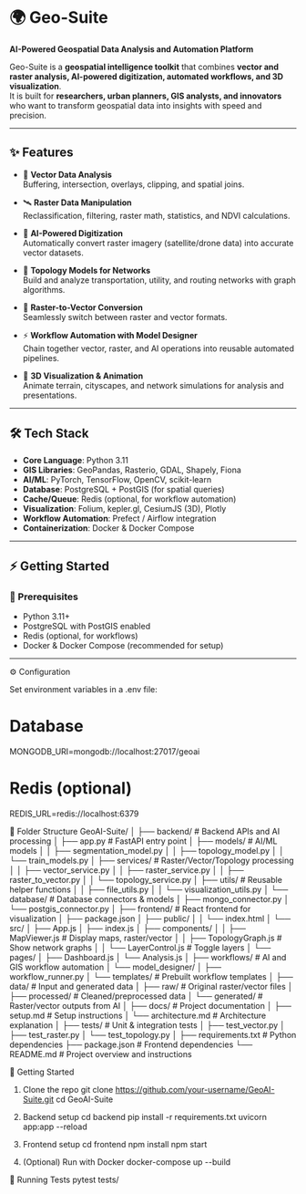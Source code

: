 # 🌍 Geo-Suite  
**AI-Powered Geospatial Data Analysis and Automation Platform**  

Geo-Suite is a **geospatial intelligence toolkit** that combines **vector and raster analysis, AI-powered digitization, automated workflows, and 3D visualization**.  
It is built for **researchers, urban planners, GIS analysts, and innovators** who want to transform geospatial data into insights with speed and precision.  

---

## ✨ Features  

- 🧭 **Vector Data Analysis**  
  Buffering, intersection, overlays, clipping, and spatial joins.  

- 🛰 **Raster Data Manipulation**  
  Reclassification, filtering, raster math, statistics, and NDVI calculations.  

- 🤖 **AI-Powered Digitization**  
  Automatically convert raster imagery (satellite/drone data) into accurate vector datasets.  

- 🔗 **Topology Models for Networks**  
  Build and analyze transportation, utility, and routing networks with graph algorithms.  

- 🔄 **Raster-to-Vector Conversion**  
  Seamlessly switch between raster and vector formats.  

- ⚡ **Workflow Automation with Model Designer**  
  Chain together vector, raster, and AI operations into reusable automated pipelines.  

- 🎥 **3D Visualization & Animation**  
  Animate terrain, cityscapes, and network simulations for analysis and presentations.  

---

## 🛠 Tech Stack  

- **Core Language**: Python 3.11  
- **GIS Libraries**: GeoPandas, Rasterio, GDAL, Shapely, Fiona  
- **AI/ML**: PyTorch, TensorFlow, OpenCV, scikit-learn  
- **Database**: PostgreSQL + PostGIS (for spatial queries)  
- **Cache/Queue**: Redis (optional, for workflow automation)  
- **Visualization**: Folium, kepler.gl, CesiumJS (3D), Plotly  
- **Workflow Automation**: Prefect / Airflow integration  
- **Containerization**: Docker & Docker Compose  

---

## ⚡ Getting Started  

### 🔑 Prerequisites  
- Python 3.11+  
- PostgreSQL with PostGIS enabled  
- Redis (optional, for workflows)  
- Docker & Docker Compose (recommended for setup)  

---

⚙️ Configuration

Set environment variables in a .env file:

# Database
MONGODB_URI=mongodb://localhost:27017/geoai

# Redis (optional)
REDIS_URL=redis://localhost:6379

📂 Folder Structure
GeoAI-Suite/
│
├── backend/                     # Backend APIs and AI processing
│   ├── app.py                   # FastAPI entry point
│   ├── models/                  # AI/ML models
│   │   ├── segmentation_model.py
│   │   ├── topology_model.py
│   │   └── train_models.py
│   ├── services/                # Raster/Vector/Topology processing
│   │   ├── vector_service.py
│   │   ├── raster_service.py
│   │   ├── raster_to_vector.py
│   │   └── topology_service.py
│   ├── utils/                   # Reusable helper functions
│   │   ├── file_utils.py
│   │   └── visualization_utils.py
│   └── database/                # Database connectors & models
│       ├── mongo_connector.py
│       └── postgis_connector.py
│
├── frontend/                    # React frontend for visualization
│   ├── package.json
│   ├── public/
│   │   └── index.html
│   └── src/
│       ├── App.js
│       ├── index.js
│       ├── components/
│       │   ├── MapViewer.js      # Display maps, raster/vector
│       │   ├── TopologyGraph.js  # Show network graphs
│       │   └── LayerControl.js   # Toggle layers
│       └── pages/
│           ├── Dashboard.js
│           └── Analysis.js
│
├── workflows/                   # AI and GIS workflow automation
│   └── model_designer/
│       ├── workflow_runner.py
│       └── templates/           # Prebuilt workflow templates
│
├── data/                        # Input and generated data
│   ├── raw/                     # Original raster/vector files
│   ├── processed/               # Cleaned/preprocessed data
│   └── generated/               # Raster/vector outputs from AI
│
├── docs/                        # Project documentation
│   ├── setup.md                 # Setup instructions
│   └── architecture.md          # Architecture explanation
│
├── tests/                       # Unit & integration tests
│   ├── test_vector.py
│   ├── test_raster.py
│   └── test_topology.py
│
├── requirements.txt             # Python dependencies
├── package.json                 # Frontend dependencies
└── README.md                    # Project overview and instructions

🚀 Getting Started
1. Clone the repo
git clone https://github.com/your-username/GeoAI-Suite.git
cd GeoAI-Suite

2. Backend setup
cd backend
pip install -r requirements.txt
uvicorn app:app --reload

3. Frontend setup
cd frontend
npm install
npm start

4. (Optional) Run with Docker
docker-compose up --build

🧪 Running Tests
pytest tests/
